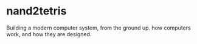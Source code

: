# nand2tetris
 Building a modern computer system, from the ground up.  how computers work, and how they are designed.
